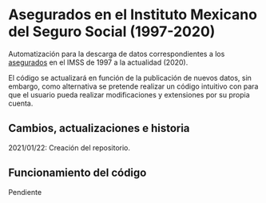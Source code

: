 # Asegurados en el Instituto Mexicano del Seguro Social (1997-2020)

Automatización para  la descarga de datos correspondientes a los [asegurados](http://datos.imss.gob.mx/dataset) en el IMSS de 1997 a la actualidad (2020).


El código se actualizará en función de la publicación de nuevos datos, sin embargo, como alternativa se pretende realizar un código intuitivo con para que el usuario pueda realizar modificaciones y extensiones por su propia cuenta.


## Cambios, actualizaciones e historia

2021/01/22: Creación del repositorio.



## Funcionamiento del código

Pendiente